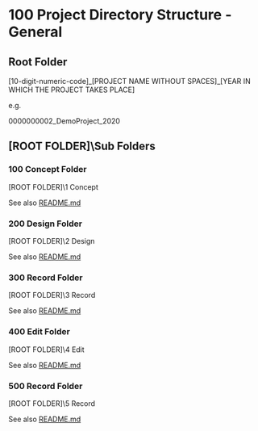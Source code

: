 
# 100 Project Directory Structure - General

## Root Folder

\[10-digit-numeric-code\]\_\[PROJECT NAME WITHOUT SPACES\]\_\[YEAR IN WHICH THE PROJECT TAKES PLACE\]

e.g.

0000000002_DemoProject_2020

## \[ROOT FOLDER\]\Sub Folders

### 100 Concept Folder

\[ROOT FOLDER\]\1 Concept

See also [README.md](./100/README.md)

### 200 Design Folder

\[ROOT FOLDER\]\2 Design

See also [README.md](./200/README.md)

### 300 Record Folder

\[ROOT FOLDER\]\3 Record

See also [README.md](./300/README.md)

### 400 Edit Folder

\[ROOT FOLDER\]\4 Edit

See also [README.md](./400/README.md)

### 500 Record Folder

\[ROOT FOLDER\]\5 Record

See also [README.md](./500/README.md)

